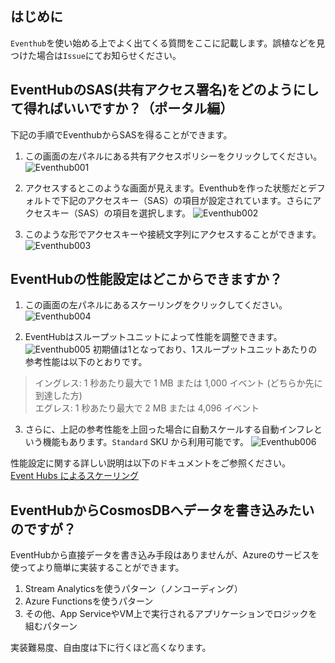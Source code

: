 ## はじめに
`Eventhub`を使い始める上でよく出てくる質問をここに記載します。誤植などを見つけた場合は`Issue`にてお知らせください。

## EventHubのSAS(共有アクセス署名)をどのようにして得ればいいですか？（ポータル編）

下記の手順でEventhubからSASを得ることができます。

1. この画面の左パネルにある共有アクセスポリシーをクリックしてください。
![Eventhub001](https://media.githubusercontent.com/media/Azure/fta-japan/main/FAQ/App/Eventhub/asset/FAQ/eventhub001.png)

2. アクセスするとこのような画面が見えます。Eventhubを作った状態だとデフォルトで下記のアクセスキー（SAS）の項目が設定されています。さらにアクセスキー（SAS）の項目を選択します。
![Eventhub002](https://media.githubusercontent.com/media/Azure/fta-japan/main/FAQ/App/Eventhub/asset/FAQ/eventhub002.png)

3. このような形でアクセスキーや接続文字列にアクセスすることができます。
![Eventhub003](https://media.githubusercontent.com/media/Azure/fta-japan/main/FAQ/App/Eventhub/asset/FAQ/eventhub003.png)

## EventHubの性能設定はどこからできますか？

1. この画面の左パネルにあるスケーリングをクリックしてください。
![Eventhub004](https://media.githubusercontent.com/media/Azure/fta-japan/main/FAQ/App/Eventhub/asset/FAQ/eventhub004.png)

2. EventHubはスループットユニットによって性能を調整できます。
![Eventhub005](https://media.githubusercontent.com/media/Azure/fta-japan/main/FAQ/App/Eventhub/asset/FAQ/eventhub005.png)
初期値は1となっており、1スループットユニットあたりの参考性能は以下のとおりです。
>イングレス: 1 秒あたり最大で 1 MB または 1,000 イベント (どちらか先に到達した方)  
>エグレス: 1 秒あたり最大で 2 MB または 4,096 イベント

3. さらに、上記の参考性能を上回った場合に自動スケールする自動インフレという機能もあります。`Standard` SKU から利用可能です。
![Eventhub006](https://media.githubusercontent.com/media/Azure/fta-japan/main/FAQ/App/Eventhub/asset/FAQ/eventhub006.png)

性能設定に関する詳しい説明は以下のドキュメントをご参照ください。  
[Event Hubs によるスケーリング](https://docs.microsoft.com/ja-jp/azure/event-hubs/event-hubs-scalability)

## EventHubからCosmosDBへデータを書き込みたいのですが？
EventHubから直接データを書き込み手段はありませんが、Azureのサービスを使ってより簡単に実装することができます。

1. Stream Analyticsを使うパターン（ノンコーディング）
2. Azure Functionsを使うパターン
3. その他、App ServiceやVM上で実行されるアプリケーションでロジックを組むパターン

実装難易度、自由度は下に行くほど高くなります。
